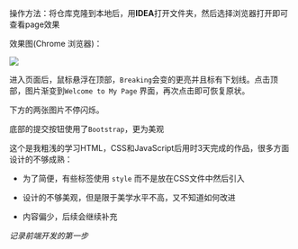 操作方法：将仓库克隆到本地后，用**IDEA**打开文件夹，然后选择浏览器打开即可查看page效果

效果图(Chrome 浏览器)：

![](https://img-blog.csdnimg.cn/img_convert/1b4a42dd0e1f0f9d2a80baa136497a87.png#pic_center)

进入页面后，鼠标悬浮在顶部，`Breaking`会变的更亮并且标有下划线。点击顶部，图片渐变到`Welcome to My Page` 界面，再次点击即可恢复原状。

下方的两张图片不停闪烁。

底部的提交按钮使用了`Bootstrap`，更为美观



这个是我粗浅的学习HTML，CSS和JavaScript后用时3天完成的作品，很多方面设计的不够成熟：

* 为了简便，有些标签使用 `style` 而不是放在CSS文件中然后引入
* 设计的不够美观，但是限于美学水平不高，又不知道如何改进

* 内容偏少，后续会继续补充



*记录前端开发的第一步*